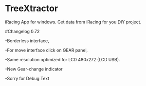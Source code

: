 # TreeXtractor
iRacing App for windows. Get data from iRacing for you DIY project.





#Changelog 0.72

-Borderless interface,

-For move interface click on GEAR panel,

-Same resolution optimized for LCD 480x272 (LCD USB).

-New Gear-change indicator

-Sorry for Debug Text
